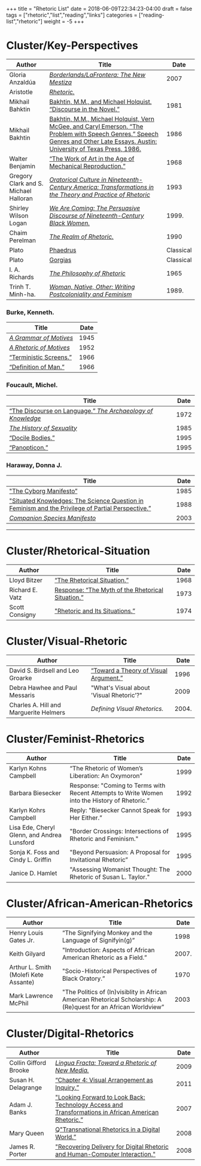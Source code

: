 +++
title = "Rhetoric List"
date = 2018-06-09T22:34:23-04:00
draft = false
tags = ["rhetoric","list","reading","links"]
categories = ["reading-list","rhetoric"]
weight = -5
+++

# Cluster/Key-Perspectives

Author | Title | Date
---|---|---
Gloria Anzaldúa | *[Borderlands/LaFrontera: The New Mestiza](/prelims/posts/rhetoric/anzaldua/)* | 2007
Aristotle | *[Rhetoric.](/prelims/posts/rhetoric/aristotle/)*
Mikhail Bahktin | [Bakhtin, M.M., and Michael Holquist. “Discourse in the Novel.”](/prelims/posts/rhetoric/bakhtin-discourse/) | 1981
Mikhail Bakhtin | [Bakhtin, M.M., Michael Holquist, Vern McGee, and Caryl Emerson. “The Problem with Speech Genres.” Speech Genres and Other Late Essays. Austin: University of Texas Press, 1986.](/prelims/posts/rhetoric/bakhtin-speech-genres/) | 1986
Walter Benjamin | [“The Work of Art in the Age of Mechanical Reproduction.”](/prelims/posts/rhetoric/benjamin/) | 1968
Gregory Clark and S. Michael Halloran | *[Oratorical Culture in Nineteenth-Century America: Transformations in the Theory and Practice of Rhetoric](/prelims/posts/rhetoric/clark-halloran)* | 1993
Shirley Wilson Logan | *[We Are Coming: The Persuasive Discourse of Nineteenth-Century Black Women.](/prelims/posts/rhetoric/logan/)* | 1999.
Chaim Perelman | *[The Realm of Rhetoric.](/prelims/posts/rhetoric/perelman/)* | 1990
Plato | [Phaedrus](/prelims/posts/rhetoric/plato-phaedrus/) | Classical
Plato | [Gorgias](/prelims/posts/rhetoric/plato-gorgias/) | Classical
I. A. Richards | *[The Philosophy of Rhetoric](/prelims/posts/rhetoric/richards/)* | 1965
Trinh T. Minh-ha.  | *[Woman, Native, Other: Writing Postcoloniality and Feminism](/prelims/posts/rhetoric/minh-ha/)* | 1989.

### Burke, Kenneth.
Title | Date
---|---
*[A Grammar of Motives](/prelims/posts/rhetoric/burke-grammar)* | 1945
*[A Rhetoric of Motives](/prelims/posts/rhetoric/burke-rhetoric)* | 1952
[“Terministic Screens.”](/prelims/posts/rhetoric/burke-terministic-screens) | 1966
[“Definition of Man.”](/prelims/posts/rhetoric/burke-definition-of-man) | 1966

### Foucault, Michel.
Title | Date
---|---
[“The Discourse on Language.” *The Archaeology of Knowledge*](/prelims/posts/rhetoric/foucault-discourse) | 1972
[*The History of Sexuality*](/prelims/posts/rhetoric/foucault-history-of-sexuality) | 1985
[“Docile Bodies.”](/prelims/posts/rhetoric/foucault-docile-bodies) | 1995
[“Panopticon.”](/prelims/posts/rhetoric/foucault-panopticon) | 1995

### Haraway, Donna J.
Title | Date
---|---
["The Cyborg Manifesto”](/prelims/posts/rhetoric/haraway-cyborg) | 1985
["Situated Knowledges: The Science Question in Feminism and the Privilege of Partial Perspective.”](/prelims/posts/rhetoric/haraway-situated-knowledges) | 1988
[*Companion Species Manifesto*](/prelims/posts/rhetoric/haraway-companion-species) | 2003
---
# Cluster/Rhetorical-Situation
Author | Title | Date
---|---|---
Lloyd Bitzer | [“The Rhetorical Situation.”](/prelims/posts/rhetoric/bitzer) | 1968
Richard E. Vatz | [Response: “The Myth of the Rhetorical Situation.”](/prelims/posts/rhetoric/vatz) | 1973
Scott Consigny | ["Rhetoric and Its Situations.”](/prelims/posts/rhetoric/consigny) | 1974

# Cluster/Visual-Rhetoric
Author | Title | Date
---|---|---
David S. Birdsell and Leo Groarke | [“Toward a Theory of Visual Argument.”](/prelims/posts/rhetoric/birdsell-groarke/) | 1996
Debra Hawhee and Paul Messaris | "What's Visual about 'Visual Rhetoric’?" | 2009
Charles A. Hill and Marguerite Helmers | *Defining Visual Rhetorics.* | 2004.

# Cluster/Feminist-Rhetorics
Author | Title | Date
---|---|---
Karlyn Kohns Campbell | “The Rhetoric of Women’s Liberation: An Oxymoron” | 1999
Barbara Biesecker | Response: "Coming to Terms with Recent Attempts to Write Women into the History of Rhetoric.” | 1992
Karlyn Kohrs Campbell | Reply: "Biesecker Cannot Speak for Her Either.” | 1993
Lisa Ede, Cheryl Glenn, and Andrea Lunsford | "Border Crossings: Intersections of Rhetoric and Feminism." | 1995
Sonja K. Foss and Cindy L. Griffin | "Beyond Persuasion: A Proposal for Invitational Rhetoric” | 1995
Janice D. Hamlet | "Assessing Womanist Thought: The Rhetoric of Susan L. Taylor." | 2000

# Cluster/African-American-Rhetorics
Author | Title | Date
---|---|---
Henry Louis Gates Jr. | “The Signifying Monkey and the Language of Signifyin(g)” | 1998
Keith Gilyard | "Introduction: Aspects of African American Rhetoric as a Field.” | 2007.
Arthur L. Smith (Molefi Kete Assante) | "Socio-Historical Perspectives of Black  Oratory.” | 1970
Mark Lawrence McPhil | "The Politics of (In)visiblity in African American Rhetorical Scholarship: A (Re)quest for an African Worldview” | 2003

# Cluster/Digital-Rhetorics
Author | Title | Date
---|---|---
Collin Gifford Brooke | [*Lingua Fracta: Toward a Rhetoric of New Media.*](/prelims/posts/rhetoric/brooke/) | 2009
Susan H. Delagrange | [“Chapter 4: Visual Arrangement as Inquiry.”](/prelims/posts/rhetoric/delagrange/) | 2011
Adam J. Banks | ["Looking Forward to Look Back: Technology Access and Transformations in African American Rhetoric.”](/prelims/posts/rhetoric/banks/) | 2007
Mary Queen | [Q"Transnational Rhetorics in a Digital World.”](/prelims/posts/rhetoric/queen/) | 2008
James R. Porter | ["Recovering Delivery for Digital Rhetoric and Human-Computer Interaction."](/prelims/posts/rhetoric/porter/) | 2008
